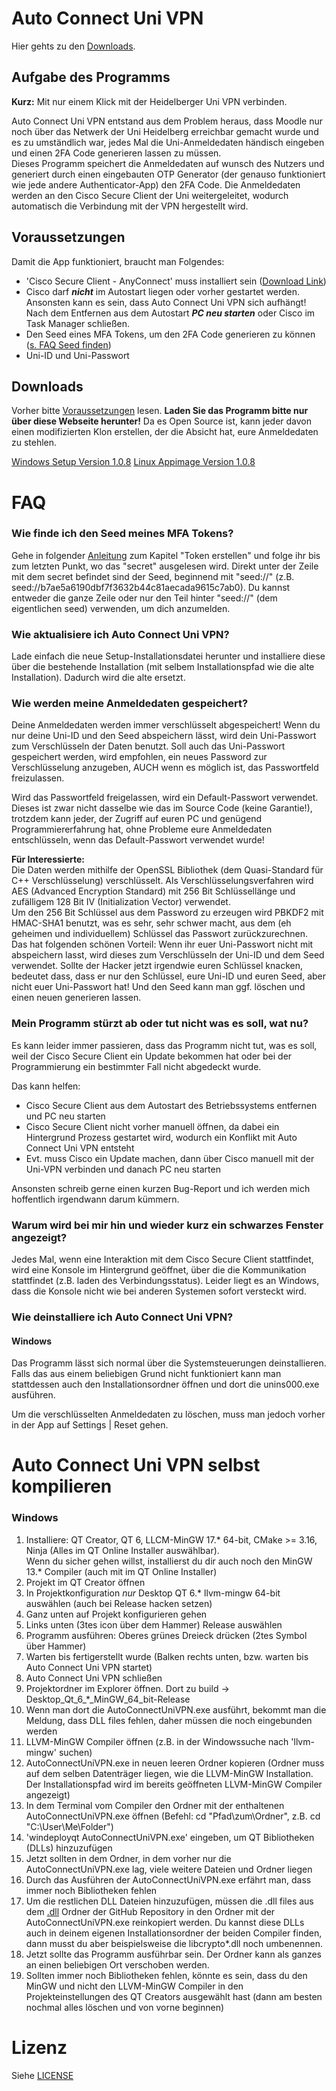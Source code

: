 # Auto Connect Uni VPN
Hier gehts zu den [Downloads](#downloads).

## Aufgabe des Programms
**Kurz:** Mit nur einem Klick mit der Heidelberger Uni VPN verbinden.

Auto Connect Uni VPN entstand aus dem Problem heraus, dass Moodle nur noch über das Netwerk der Uni Heidelberg erreichbar 
gemacht wurde und es zu umständlich war, jedes Mal die Uni-Anmeldedaten händisch eingeben und einen 2FA Code generieren
lassen zu müssen.\
Dieses Programm speichert die Anmeldedaten auf wunsch des Nutzers und generiert durch einen eingebauten OTP Generator 
(der genauso funktioniert wie jede andere Authenticator-App) den 2FA Code. Die Anmeldedaten werden an den Cisco Secure 
Client der Uni weitergeleitet, wodurch automatisch die Verbindung mit der VPN hergestellt wird.

## Voraussetzungen
Damit die App funktioniert, braucht man Folgendes:
 - 'Cisco Secure Client - AnyConnect' muss installiert sein ([Download Link](https://vpn-ac.urz.uni-heidelberg.de/+CSCOE+/logon.html))
 - Cisco darf **_nicht_** im Autostart liegen oder vorher gestartet werden. Ansonsten kann es sein, dass Auto Connect 
   Uni VPN sich aufhängt! Nach dem Entfernen aus dem Autostart **_PC neu starten_** oder Cisco im Task Manager schließen.
 - Den Seed eines MFA Tokens, um den 2FA Code generieren zu können ([s. FAQ Seed finden](#wie-finde-ich-den-seed-meines-mfa-tokens))
 - Uni-ID und Uni-Passwort

## Downloads
Vorher bitte [Voraussetzungen](#voraussetzungen) lesen. **Laden Sie das Programm bitte nur über diese Webseite herunter!** Da es Open 
Source ist, kann jeder davon einen modifizierten Klon erstellen, der die Absicht hat, eure Anmeldedaten zu stehlen.

[Windows Setup Version 1.0.8](https://raw.githubusercontent.com/AutoConnectUniVPN/AutoConnectUniVPN/refs/heads/main/_Downloads/Auto_Connect_Uni_VPN-1.0.8-Setup.exe)
[Linux Appimage Version 1.0.8](https://raw.githubusercontent.com/AutoConnectUniVPN/AutoConnectUniVPN/refs/heads/main/_Downloads/Auto_Connect_Uni_VPN-1.0.8-x86_64.AppImage)

# FAQ
### Wie finde ich den Seed meines MFA Tokens?
Gehe in folgender [Anleitung](https://www.urz.uni-heidelberg.de/de/support/anleitungen/keepassxc-als-token-einrichten)
zum Kapitel "Token erstellen" und folge ihr bis zum letzten Punkt, wo das "secret" 
ausgelesen wird. Direkt unter der Zeile mit dem secret befindet sind der Seed, beginnend mit "seed://" 
(z.B. seed://b7ae5a6190dbf7f3632b44c81aecada9615c7ab0). Du kannst entweder die ganze Zeile oder nur den Teil hinter
"seed://" (dem eigentlichen seed) verwenden, um dich anzumelden.

### Wie aktualisiere ich Auto Connect Uni VPN?
Lade einfach die neue Setup-Installationsdatei herunter und installiere diese über die bestehende Installation (mit 
selbem Installationspfad wie die alte Installation). Dadurch wird die alte ersetzt.

### Wie werden meine Anmeldedaten gespeichert?
Deine Anmeldedaten werden immer verschlüsselt abgespeichert! Wenn du nur deine Uni-ID und den Seed abspeichern lässt, 
wird dein Uni-Passwort zum Verschlüsseln der Daten benutzt. Soll auch das Uni-Passwort gespeichert werden, wird 
empfohlen, ein neues Password zur Verschlüsselung anzugeben, AUCH wenn es möglich ist, das Passwortfeld 
freizulassen.

Wird das Passwortfeld freigelassen, wird ein Default-Passwort verwendet. Dieses ist zwar nicht dasselbe
wie das im Source Code (keine Garantie!), trotzdem kann jeder, der Zugriff auf euren PC und genügend 
Programmiererfahrung hat, ohne Probleme eure Anmeldedaten entschlüsseln, wenn das Default-Passwort verwendet wurde!

**Für Interessierte:**\
Die Daten werden mithilfe der OpenSSL Bibliothek (dem Quasi-Standard für C++ Verschlüsselung)
verschlüsselt. Als Verschlüsselungsverfahren wird AES (Advanced Encryption Standard) mit 256 Bit Schlüssellänge und
zufälligem 128 Bit IV (Initialization Vector) verwendet.\
Um den 256 Bit Schlüssel aus dem Password zu erzeugen wird PBKDF2 mit HMAC-SHA1 benutzt, 
was es sehr, sehr schwer macht, aus dem (eh geheimen und individuellem) Schlüssel das Passwort zurückzurechnen.\
Das hat folgenden schönen Vorteil: 
Wenn ihr euer Uni-Passwort nicht mit abspeichern lasst, wird dieses zum Verschlüsseln der Uni-ID und dem Seed verwendet.
Sollte der Hacker jetzt irgendwie euren Schlüssel knacken, bedeutet dass, dass er nur den Schlüssel, eure Uni-ID und 
euren Seed, aber nicht euer Uni-Passwort hat! Und den Seed kann man ggf. löschen und einen neuen generieren lassen.

### Mein Programm stürzt ab oder tut nicht was es soll, wat nu?
Es kann leider immer passieren, dass das Programm nicht tut, was es soll, weil der Cisco Secure Client ein Update
bekommen hat oder bei der Programmierung ein bestimmter Fall nicht abgedeckt wurde.

Das kann helfen:
 - Cisco Secure Client aus dem Autostart des Betriebssystems entfernen und PC neu starten
 - Cisco Secure Client nicht vorher manuell öffnen, da dabei ein Hintergrund Prozess gestartet wird, wodurch ein Konflikt 
   mit Auto Connect Uni VPN entsteht
 - Evt. muss Cisco ein Update machen, dann über Cisco manuell mit der Uni-VPN verbinden und danach PC neu starten

Ansonsten schreib gerne einen kurzen Bug-Report und ich werden mich hoffentlich irgendwann darum kümmern.

### Warum wird bei mir hin und wieder kurz ein schwarzes Fenster angezeigt?
Jedes Mal, wenn eine Interaktion mit dem Cisco Secure Client stattfindet, wird eine Konsole im Hintergrund
geöffnet, über die die Kommunikation stattfindet (z.B. laden des Verbindungsstatus). Leider liegt es an Windows, dass die Konsole nicht wie bei anderen 
Systemen sofort versteckt wird.

### Wie deinstalliere ich Auto Connect Uni VPN?
#### Windows
Das Programm lässt sich normal über die Systemsteuerungen deinstallieren. Falls das aus einem beliebigen Grund
nicht funktioniert kann man stattdessen auch den Installationsordner öffnen und dort die unins000.exe ausführen.

Um die verschlüsselten Anmeldedaten zu löschen, muss man jedoch vorher in der App auf Settings | Reset gehen.

# Auto Connect Uni VPN selbst kompilieren
### Windows
 1. Installiere: QT Creator, QT 6, LLCM-MinGW 17.* 64-bit, CMake >= 3.16, Ninja (Alles im QT Online Installer auswählbar).\
    Wenn du sicher gehen willst, installierst du dir auch noch den MinGW 13.* Compiler (auch mit im QT Online Installer)
 2. Projekt im QT Creator öffnen
 3. In Projektkonfiguration _nur_ Desktop QT 6.* llvm-mingw 64-bit auswählen (auch bei Release hacken setzen)
 4. Ganz unten auf Projekt konfigurieren gehen
 5. Links unten (3tes icon über dem Hammer) Release auswählen
 6. Programm ausführen: Oberes grünes Dreieck drücken (2tes Symbol über Hammer)
 7. Warten bis fertigerstellt wurde (Balken rechts unten, bzw. warten bis Auto Connect Uni VPN startet)
 8. Auto Connect Uni VPN schließen
 9. Projektordner im Explorer öffnen. Dort zu build -> Desktop_Qt_6_*_MinGW_64_bit-Release
10. Wenn man dort die AutoConnectUniVPN.exe ausführt, bekommt man die Meldung, dass DLL files fehlen, 
    daher müssen die noch eingebunden werden
11. LLVM-MinGW Compiler öffnen (z.B. in der Windowssuche nach 'llvm-mingw' suchen)
12. AutoConnectUniVPN.exe in neuen leeren Ordner kopieren (Ordner muss auf dem selben Datenträger liegen, wie die 
    LLVM-MinGW Installation. Der Installationspfad wird im bereits geöffneten LLVM-MinGW Compiler angezeigt)
13. In dem Terminal vom Compiler den Ordner mit der enthaltenen AutoConnectUniVPN.exe öffnen (Befehl: cd "Pfad\zum\Ordner", z.B. cd "C:\User\Me\Folder")
14. 'windeployqt AutoConnectUniVPN.exe' eingeben, um QT Bibliotheken (DLLs) hinzuzufügen
15. Jetzt sollten in dem Ordner, in dem vorher nur die AutoConnectUniVPN.exe lag, viele weitere Dateien und Ordner liegen
16. Durch das Ausführen der AutoConnectUniVPN.exe erfährt man, dass immer noch Bibliotheken fehlen
17. Um die restlichen DLL Dateien hinzuzufügen, müssen die .dll files aus dem [.dll](.dll) Ordner der GitHub Repository 
    in den Ordner mit der AutoConnectUniVPN.exe reinkopiert werden. Du kannst diese DLLs auch in deinem eigenen 
    Installationsordner der beiden Compiler finden, dann musst du aber beispielsweise die libcrypto*.dll noch umbenennen.
18. Jetzt sollte das Programm ausführbar sein. Der Ordner kann als ganzes an einen beliebigen Ort verschoben werden.
19. Sollten immer noch Bibliotheken fehlen, könnte es sein, dass du den MinGW und nicht den LLVM-MinGW Compiler in den 
    Projekteinstellungen des QT Creators ausgewählt hast (dann am besten nochmal alles löschen und von vorne beginnen)


# Lizenz
Siehe [LICENSE](LICENSE)

